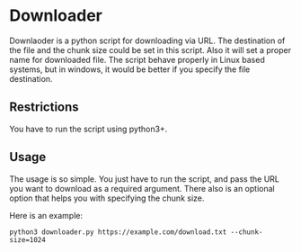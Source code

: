 # Downloader
Downlaoder is a python script for downloading via URL. The destination of the file and the chunk size could be set in this script.
Also it will set a proper name for downloaded file.
The script behave properly in Linux based systems, but in windows, it would be better if you specify the file destination.

## Restrictions
You have to run the script using python3+.

## Usage
The usage is so simple. You just have to run the script, and pass the URL you want to download as a required argument.
There also is an optional option that helps you with specifying the chunk size.

Here is an example:

```
python3 downloader.py https://example.com/download.txt --chunk-size=1024
```
